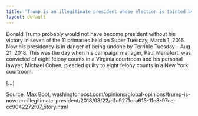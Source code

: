 ```yaml
---
title: 'Trump is an illegitimate president whose election is tainted by fraud'
layout: default
---
```


Donald Trump probably would not have become president without his victory in seven of the 11 primaries held on Super Tuesday, March 1, 2016. Now his presidency is in danger of being undone by Terrible Tuesday – Aug. 21, 2018. This was the day when his campaign manager, Paul Manafort, was convicted of eight felony counts in a Virginia courtroom and his personal lawyer, Michael Cohen, pleaded guilty to eight felony counts in a New York courtroom.

[…]

Source: Max Boot, washingtonpost.com/opinions/global-opinions/trump-is-now-an-illegitimate-president/2018/08/22/d1c9271c-a613-11e8-97ce-cc9042272f07\_story.html